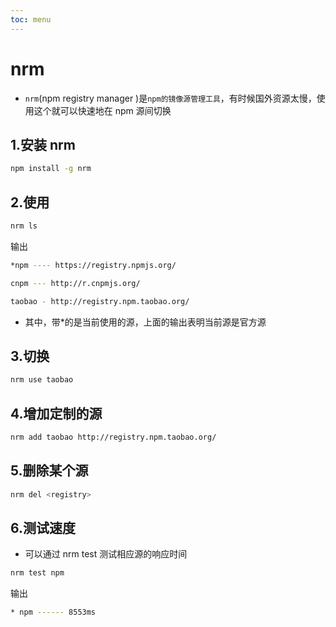 ```yaml
---
toc: menu
---
```


# nrm

- `nrm`(npm registry manager )是`npm的镜像源管理工具`，有时候国外资源太慢，使用这个就可以快速地在 npm 源间切换

## 1.安装 nrm

```bash
npm install -g nrm
```

## 2.使用

```bash
nrm ls
```

输出

```bash
*npm ---- https://registry.npmjs.org/

cnpm --- http://r.cnpmjs.org/

taobao - http://registry.npm.taobao.org/
```

- 其中，带\*的是当前使用的源，上面的输出表明当前源是官方源

## 3.切换

```bash
nrm use taobao
```

## 4.增加定制的源

```bash
nrm add taobao http://registry.npm.taobao.org/
```

## 5.删除某个源

```bash
nrm del <registry>
```

## 6.测试速度

- 可以通过 nrm test 测试相应源的响应时间

```bash
nrm test npm
```

输出

```bash
* npm ------ 8553ms
```
